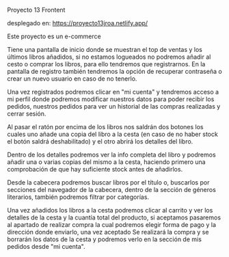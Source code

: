 Proyecto 13 Frontent

desplegado en: https://proyecto13jroa.netlify.app/

Este proyecto es un e-commerce

Tiene una pantalla de inicio donde se muestran el top de ventas y los últimos libros añadidos, si no estamos logueados no podremos añadir al cesto o comprar los libros, para ello tendremos que registrarnos.
En la pantalla de registro también tendremos la opción de recuperar contraseña o crear un nuevo usuario en caso de no tenerlo.

Una vez registrados podremos clicar en "mi cuenta" y tendremos acceso a mi perfil donde podremos modificar nuestros datos para poder recibir los pedidos, nuestros pedidos para ver un historial de las compras realizadas y cerrar sesión.

Al pasar el ratón por encima de los libros nos saldrán dos botones los cuales uno añade una copia del libro a la cesta (en caso de no haber stock el botón saldrá deshabilitado) y el otro abrirá los detalles del libro.

Dentro de los detalles podremos ver la info completa del libro y podremos añadir una o varias copias del mismo a la cesta, haciendo primero una comprobación de que hay suficiente stock antes de añadirlos.

Desde la cabecera podremos buscar libros por el título o, buscarlos por secciones del navegador de la cabecera, dentro de la sección de géneros literarios, también podremos filtrar por categorías.

Una vez añadidos los libros a la cesta podremos clicar al carrito y ver los detalles de la cesta y la cuantía total del producto, si aceptamos pasaremos al apartado de realizar compra la cual podremos elegir forma de pago y la dirección donde enviarlo, una vez aceptado
Se realizará la compra y se borrarán los datos de la cesta y podremos verlo en la sección de mis pedidos desde "mi cuenta".

